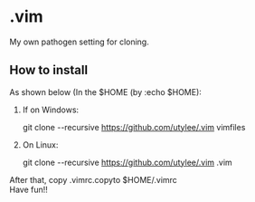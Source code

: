 # .vim
 My own pathogen setting for cloning.

## How to install
 As shown below (In the $HOME (by :echo $HOME):

1) If on Windows: 

 	git clone  --recursive https://github.com/utylee/.vim vimfiles 

2) On Linux:

 	git clone  --recursive https://github.com/utylee/.vim .vim


 After that, copy .vimrc.copyto $HOME/.vimrc    
Have fun!!
